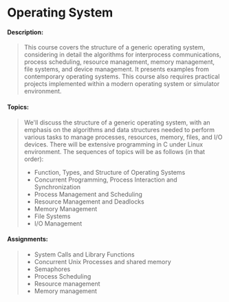 # Operating System

#### Description:
> This course covers the structure of a generic operating system, considering in detail the algorithms for interprocess communications, process scheduling, resource management, memory management, file systems, and device management. It presents examples from contemporary operating systems. This course also requires practical projects implemented within a modern operating system or simulator environment.


#### Topics:
> We'll discuss the structure of a generic operating system, with an emphasis on the algorithms and data structures needed to perform various tasks to manage processes, resources, memory, files, and I/O devices. There will be extensive programming in C under Linux environment. The sequences of topics will be as follows (in that order):
> - Function, Types, and Structure of Operating Systems
> - Concurrent Programming, Process Interaction and Synchronization
> - Process Management and Scheduling
> - Resource Management and Deadlocks
> - Memory Management
> - File Systems
> - I/O Management


#### Assignments:
> - System Calls and Library Functions
> - Concurrent Unix Processes and shared memory
> - Semaphores
> - Process Scheduling
> - Resource management
> - Memory management
